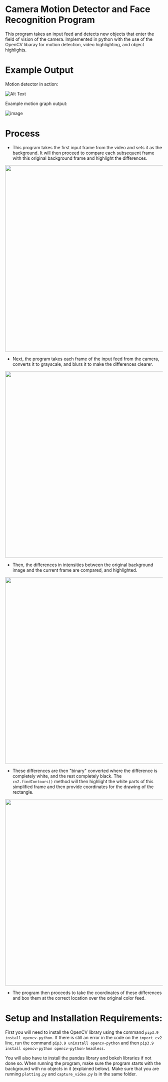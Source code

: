 # Camera Motion Detector and Face Recognition Program
This program takes an input feed and detects new objects that enter the field of vision of the camera. Implemented in python with the use of the OpenCV libaray for motion detection, video highlighting, and object highlights. 

# Example Output
Motion detector in action:

![Alt Text](https://media.giphy.com/media/ZUnsOBQ8d4DSi6AxqD/giphy-downsized-large.gif)

Example motion graph output:

![image](https://user-images.githubusercontent.com/89489298/149059286-ca1bdeae-87f9-4e89-9fb4-5c2c311b9bd7.png)

# Process
* This program takes the first input frame from the video and sets it as the background. It will then proceed to compare each subsequent frame with this original background frame and highlight the differences.                                                                                                                       

<img src="https://user-images.githubusercontent.com/89489298/149049540-697bc27c-95ff-4483-ae13-4f9b52146137.png" width="785" height="594"> 

* Next, the program takes each frame of the input feed from the camera, converts it to grayscale, and blurs it to make the differences clearer.

 <img src="https://user-images.githubusercontent.com/89489298/149049273-dad07f27-fb1c-4472-b463-dc95a60a69aa.png" width="785" height="594">


* Then, the differences in intensities between the original background image and the current frame are compared, and highlighted.                                                                                                                                                      

<img src="https://user-images.githubusercontent.com/89489298/149049365-e5afdeb8-86f8-44b6-9d4e-18d0918b596b.png" width="785" height="594">

* These differences are then "binary" converted where the difference is completely white, and the rest completely black. The `cv2.findContours()` method will then highlight the white parts of this simplified frame and then provide coordinates for the drawing of the rectangle. 

<img src="https://user-images.githubusercontent.com/89489298/149049388-09f9c74f-dbf8-49e7-89ed-3ac47299e7a0.png" width="785" height="594"> 

* The program then proceeds to take the coordinates of these differences and box them at the correct location over the original color feed. 

# Setup and Installation Requirements:
First you will need to install the OpenCV library using the command `pip3.9 install opencv-python`. If there is still an error in the code on the `import cv2` line, run the command `pip3.9 uninstall opencv-python` and then `pip3.9 install opencv-python opencv-python-headless`. 

You will also have to install the pandas library and bokeh libraries if not done so. When running the program, make sure the program starts with the background with no objects in it (explained below). Make sure that you are running `plotting.py` and `capture_video.py` is in the same folder. 


